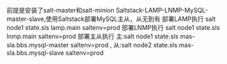前提是安装了salt-master和salt-minion
Saltstack-LAMP-LNMP-MySQL-master-slave,使用Saltstack部署MySQL主从，从无到有
部署LAMP执行 salt node1 state.sls lamp.main saltenv=prod
部署LNMP执行 salt node1 state.sls lnmp.main saltenv=prod
部署主从执行 主:salt node1 state.sls mas-sla.bbs.mysql-master saltenv=prod , 从:salt node2 state.sls mas-sla.bbs.mysql-slave saltenv=prod 
